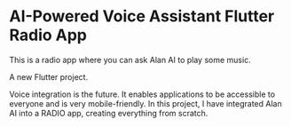 # AI-Powered Voice Assistant Flutter Radio App

This is a radio app where you can ask Alan AI to play some music.

A new Flutter project.

Voice integration is the future. It enables applications to be accessible to everyone and is very mobile-friendly. In this project, I have integrated Alan AI into a RADIO app, creating everything from scratch.
